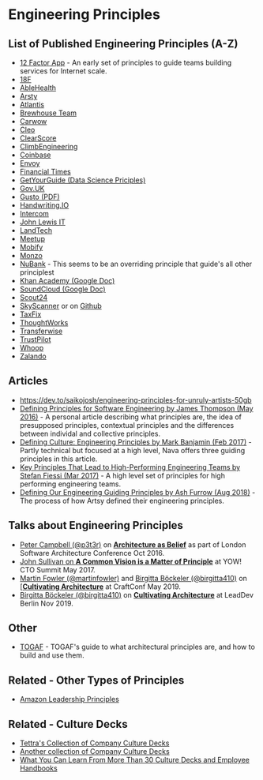 # Engineering Principles

## List of Published Engineering Principles (A-Z)

- [12 Factor App](https://12factor.net/) - An early set of principles to guide teams building services for Internet scale.
- [18F](https://github.com/18F/development-guide)
- [AbleHealth](https://github.com/AbleHealth/team/blob/master/engineering/principles-and-practices.md)
- [Arsty](https://github.com/artsy/README/blob/master/culture/engineering-principles.md)
- [Atlantis](https://blog.atlantistech.co/engineering-principles/)
- [Brewhouse Team](https://github.com/BrewhouseTeam/engineering)
- [Carwow](https://github.com/carwow/engineering_principles)
- [Cleo](https://www.meetcleo.com/blog/cleo-ai-engineering-principles/)
- [ClearScore](https://medium.com/clearscore/clearscore-engineering-principles-14237efe4910)
- [ClimbEngineering](https://climbcredit.app.box.com/s/p05z4cqmeyxqfp7uqcm4qri6gs2scl6q)
- [Coinbase](https://blog.coinbase.com/what-are-coinbases-engineering-principles-c798da7330c)
- [Envoy](https://github.com/envoy/Engineering/blob/master/principles.md)
- [Financial Times](https://www.ft.com/tech-principles)
- [GetYourGuide (Data Science Priciples)](https://inside.getyourguide.com/blog/2020/3/10/15-data-science-principles-we-live-by)
- [Gov.UK](https://www.gov.uk/guidance/government-design-principles)
- [Gusto (PDF)](https://app.gusto.com/static/engineering-principles-and-values.pdf)
- [Handwriting.IO](https://github.com/handwritingio/principles)
- [Intercom](https://www.intercom.com/blog/intercom-product-principles/)
- [John Lewis IT](http://engineering-principles.jl-engineering.net/)
- [LandTech](https://engineering.land.tech/principles/)
- [Meetup](https://medium.com/making-meetup/meetup-architecture-principles-dfbe95887c3)
- [Mobify](https://github.com/mobify/developer-values)
- [Monzo](https://monzo.com/blog/2018/06/29/engineering-principles/)
- [NuBank](https://building.nubank.com.br/the-value-of-canonicity/) - This seems to be an overriding principle that guide's all other principlest
- [Khan Academy (Google Doc)](https://docs.google.com/document/d/1PW4NYn9pYNam2EuGEsTN9pTgwTfFnT_R9OZLJJICWQU/edit)
- [SoundCloud (Google Doc)](https://docs.google.com/document/d/1XzgSKIFAZQ_eEkkz1OOMdWRDvwlNq0lr53Y2kJVRCL8/edit)
- [Scout24](https://github.com/Scout24/scout24-engineering-values-and-principles)
- [SkyScanner](https://medium.com/@SkyscannerEng/why-engineering-principles-matter-993298f7d792) or on [Github](https://github.com/Skyscanner/engineering-principles)
- [TaxFix](https://medium.com/taxfix/engineering-principles-putting-our-values-into-practice-4bbc140d4fa2)
- [ThoughtWorks](https://www.thoughtworks.com/insights/blog/what-are-our-core-values-and-practices-building-software)
- [Transferwise](https://tech.transferwise.com/product-engineering-principles-transferwise/)
- [TrustPilot](https://github.com/trustpilot/principles)
- [Whoop](https://engineering.whoop.com/2020/08/26/our-software-engineering-principles/)
- [Zalando](https://github.com/zalando/engineering-principles)

## Articles

- https://dev.to/saikojosh/engineering-principles-for-unruly-artists-50gb
- [Defining Principles for Software Engineering by James Thompson (May 2016)](https://theplainprogrammer.com/defining-principles-for-software-engineering-e88c069a0446) - A personal article describing what principles are, the idea of presupposed principles, contextual principles and the differences between individal and collective principles.
- [Defining Culture: Engineering Principles by Mark Banjamin (Feb 2017)](https://blog.navapbc.com/defining-engineering-culture-engineering-principles-558d2b4c5950) - Partly technical but focused at a high level, Nava offers three guiding principles in this article.
- [Key Principles That Lead to High-Performing Engineering Teams by Stefan Fiessi (Mar 2017)](https://www.hugeinc.com/articles/key-principles-that-lead-to-high-performing-engineering-teams) - A high level set of principles for high performing engineering teams.
- [Defining Our Engineering Guiding Principles by Ash Furrow (Aug 2018)](https://artsy.github.io/blog/2018/08/22/engineering-guiding-principles/) - The process of how Artsy defined their engineering principles.

## Talks about Engineering Principles

- [Peter Campbell (@p3t3r)](http://twitter.com/p3t3r) on [**Architecture as Belief**](https://www.oreilly.com/library/view/oreilly-software-architecture/9781491958490/video284872.html?) as part of London Software Architecture Conference Oct 2016.
- [John Sullivan on **A Common Vision is a Matter of Principle**](https://www.youtube.com/watch?v=QlYcAvlBr90) at YOW! CTO Summit May 2017.
- [Martin Fowler (@martinfowler)](https://twitter.com/martinfowler) and [Birgitta Böckeler (@birgitta410)](http://twitter.com/birgitta410) on [[**Cultivating Architecture**](https://www.youtube.com/watch?v=MZnrxjw602E) at CraftConf May 2019.
- [Birgitta Böckeler (@birgitta410)](http://twitter.com/birgitta410) on [**Cultivating Architecture**](https://www.youtube.com/watch?v=--t3uk3_rSw) at LeadDev Berlin Nov 2019.

## Other 

- [TOGAF](https://pubs.opengroup.org/architecture/togaf8-doc/arch/chap29.html) - TOGAF's guide to what architectural principles are, and how to build and use them.

## Related - Other Types of Principles

- [Amazon Leadership Principles](https://www.amazon.jobs/en/principles)

## Related - Culture Decks

- [Tettra's Collection of Company Culture Decks](https://tettra.com/article/company-culture-deck/)
- [Another collection of Company Culture Decks](https://medium.com/swlh/the-very-best-company-culture-decks-on-the-web-5a3de60c0bb9)
- [What You Can Learn From More Than 30 Culture Decks and Employee Handbooks](https://academy.nobl.io/the-a-to-z-guide-to-team-handbooks/)